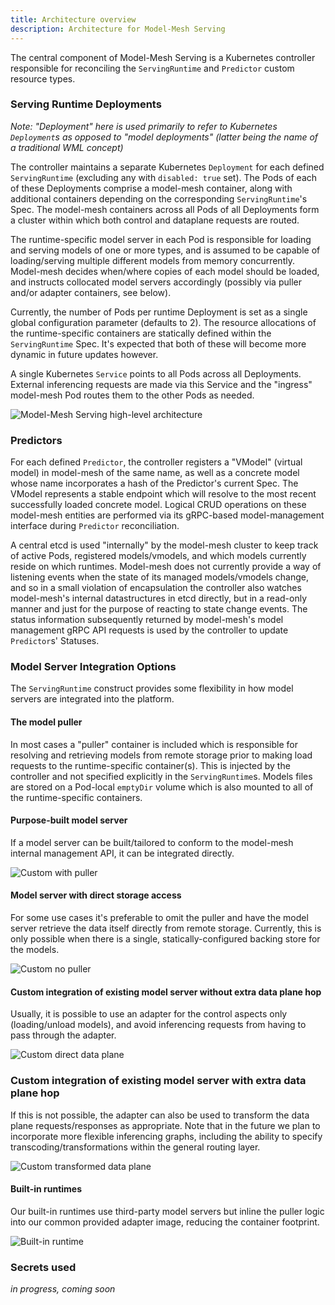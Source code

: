 ```yaml
---
title: Architecture overview
description: Architecture for Model-Mesh Serving
---
```


The central component of Model-Mesh Serving is a Kubernetes controller responsible for reconciling the `ServingRuntime` and `Predictor` custom resource types.

### Serving Runtime Deployments

_Note: "Deployment" here is used primarily to refer to Kubernetes `Deployment`s as opposed to "model deployments" (latter being the name of a traditional WML concept)_

The controller maintains a separate Kubernetes `Deployment` for each defined `ServingRuntime` (excluding any with `disabled: true` set). The Pods of each of these Deployments comprise a model-mesh container, along with additional containers depending on the corresponding `ServingRuntime`'s Spec. The model-mesh containers across all Pods of all Deployments form a cluster within which both control and dataplane requests are routed.

The runtime-specific model server in each Pod is responsible for loading and serving models of one or more types, and is assumed to be capable of loading/serving multiple different models from memory concurrently. Model-mesh decides when/where copies of each model should be loaded, and instructs collocated model servers accordingly (possibly via puller and/or adapter containers, see below).

Currently, the number of Pods per runtime Deployment is set as a single global configuration parameter (defaults to 2). The resource allocations of the runtime-specific containers are statically defined within the `ServingRuntime` Spec. It's expected that both of these will become more dynamic in future updates however.

A single Kubernetes `Service` points to all Pods across all Deployments. External inferencing requests are made via this Service and the "ingress" model-mesh Pod routes them to the other Pods as needed.

![Model-Mesh Serving high-level architecture](images/0.2.0-highlevel.png)

### Predictors

For each defined `Predictor`, the controller registers a "VModel" (virtual model) in model-mesh of the same name, as well as a concrete model whose name incorporates a hash of the Predictor's current Spec. The VModel represents a stable endpoint which will resolve to the most recent successfully loaded concrete model. Logical CRUD operations on these model-mesh entities are performed via its gRPC-based model-management interface during `Predictor` reconciliation.

A central etcd is used "internally" by the model-mesh cluster to keep track of active Pods, registered models/vmodels, and which models currently reside on which runtimes. Model-mesh does not currently provide a way of listening events when the state of its managed models/vmodels change, and so in a small violation of encapsulation the controller also watches model-mesh's internal datastructures in etcd directly, but in a read-only manner and just for the purpose of reacting to state change events. The status information subsequently returned by model-mesh's model management gRPC API requests is used by the controller to update `Predictor`s' Statuses.

### Model Server Integration Options

The `ServingRuntime` construct provides some flexibility in how model servers are integrated into the platform.

#### The model puller

In most cases a "puller" container is included which is responsible for resolving and retrieving models from remote storage prior to making load requests to the runtime-specific container(s). This is injected by the controller and not specified explicitly in the `ServingRuntime`s. Models files are stored on a Pod-local `emptyDir` volume which is also mounted to all of the runtime-specific containers.

#### Purpose-built model server

If a model server can be built/tailored to conform to the model-mesh internal management API, it can be integrated directly.

![Custom with puller](images/rt-custom-pull.png)

#### Model server with direct storage access

For some use cases it's preferable to omit the puller and have the model server retrieve the data itself directly from remote storage. Currently, this is only possible when there is a single, statically-configured backing store for the models.

![Custom no puller](images/rt-custom-nopull.png)

#### Custom integration of existing model server without extra data plane hop

Usually, it is possible to use an adapter for the control aspects only (loading/unload models), and avoid inferencing requests from having to pass through the adapter.

![Custom direct data plane](images/rt-custom-direct.png)

### Custom integration of existing model server with extra data plane hop

If this is not possible, the adapter can also be used to transform the data plane requests/responses as appropriate. Note that in the future we plan to incorporate more flexible inferencing graphs, including the ability to specify transcoding/transformations within the general routing layer.

![Custom transformed data plane](images/rt-custom-full.png)

#### Built-in runtimes

Our built-in runtimes use third-party model servers but inline the puller logic into our common provided adapter image, reducing the container footprint.

![Built-in runtime](images/rt-builtin.png)

### Secrets used

_in progress, coming soon_
